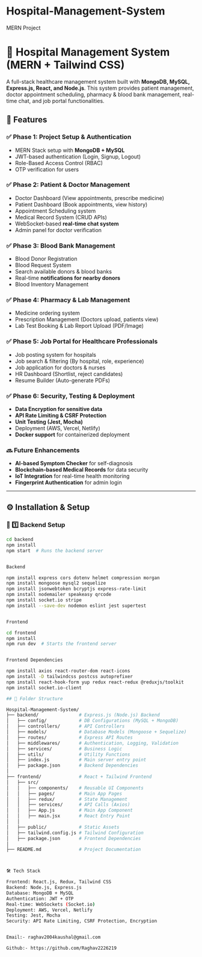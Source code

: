 # Hospital-Management-System
MERN Project 

# 🏥 Hospital Management System (MERN + Tailwind CSS)

A full-stack healthcare management system built with **MongoDB, MySQL, Express.js, React, and Node.js**. This system provides patient management, doctor appointment scheduling, pharmacy & blood bank management, real-time chat, and job portal functionalities.

## 🚀 Features

### ✅ **Phase 1: Project Setup & Authentication**
- MERN Stack setup with **MongoDB + MySQL**
- JWT-based authentication (Login, Signup, Logout)
- Role-Based Access Control (RBAC)
- OTP verification for users

### ✅ **Phase 2: Patient & Doctor Management**
- Doctor Dashboard (View appointments, prescribe medicine)
- Patient Dashboard (Book appointments, view history)
- Appointment Scheduling system
- Medical Record System (CRUD APIs)
- WebSocket-based **real-time chat system**
- Admin panel for doctor verification

### ✅ **Phase 3: Blood Bank Management**
- Blood Donor Registration
- Blood Request System
- Search available donors & blood banks
- Real-time **notifications for nearby donors**
- Blood Inventory Management

### ✅ **Phase 4: Pharmacy & Lab Management**
- Medicine ordering system
- Prescription Management (Doctors upload, patients view)
- Lab Test Booking & Lab Report Upload (PDF/Image)

### ✅ **Phase 5: Job Portal for Healthcare Professionals**
- Job posting system for hospitals
- Job search & filtering (By hospital, role, experience)
- Job application for doctors & nurses
- HR Dashboard (Shortlist, reject candidates)
- Resume Builder (Auto-generate PDFs)

### ✅ **Phase 6: Security, Testing & Deployment**
- **Data Encryption for sensitive data**
- **API Rate Limiting & CSRF Protection**
- **Unit Testing (Jest, Mocha)**
- Deployment (AWS, Vercel, Netlify)
- **Docker support** for containerized deployment

### 🔜 **Future Enhancements**
- **AI-based Symptom Checker** for self-diagnosis
- **Blockchain-based Medical Records** for data security
- **IoT Integration** for real-time health monitoring
- **Fingerprint Authentication** for admin login

---

## ⚙️ **Installation & Setup**

### 📌 1️⃣ **Backend Setup**
```sh
cd backend
npm install
npm start  # Runs the backend server


Backend

npm install express cors dotenv helmet compression morgan
npm install mongoose mysql2 sequelize
npm install jsonwebtoken bcryptjs express-rate-limit
npm install nodemailer speakeasy qrcode
npm install socket.io stripe
npm install --save-dev nodemon eslint jest supertest


Frontend

cd frontend
npm install
npm run dev  # Starts the frontend server


Frontend Dependencies

npm install axios react-router-dom react-icons
npm install -D tailwindcss postcss autoprefixer
npm install react-hook-form yup redux react-redux @reduxjs/toolkit
npm install socket.io-client

## 📂 Folder Structure

Hospital-Management-System/
├── backend/               # Express.js (Node.js) Backend
│   ├── config/            # DB Configurations (MySQL + MongoDB)
│   ├── controllers/       # API Controllers
│   ├── models/            # Database Models (Mongoose + Sequelize)
│   ├── routes/            # Express API Routes
│   ├── middlewares/       # Authentication, Logging, Validation
│   ├── services/          # Business Logic
│   ├── utils/             # Utility Functions
│   ├── index.js           # Main server entry point
│   ├── package.json       # Backend Dependencies
│
├── frontend/              # React + Tailwind Frontend
│   ├── src/
│   │   ├── components/    # Reusable UI Components
│   │   ├── pages/         # Main App Pages
│   │   ├── redux/         # State Management
│   │   ├── services/      # API Calls (Axios)
│   │   ├── App.js         # Main App Component
│   │   ├── main.jsx       # React Entry Point
│   │
│   ├── public/            # Static Assets
│   ├── tailwind.config.js # Tailwind Configuration
│   ├── package.json       # Frontend Dependencies
│
├── README.md              # Project Documentation



🛠️ Tech Stack

Frontend: React.js, Redux, Tailwind CSS
Backend: Node.js, Express.js
Database: MongoDB + MySQL
Authentication: JWT + OTP
Real-time: WebSockets (Socket.io)
Deployment: AWS, Vercel, Netlify
Testing: Jest, Mocha
Security: API Rate Limiting, CSRF Protection, Encryption


Email:- raghav2004kaushal@gmail.com

Github:- https://github.com/Raghav2226219